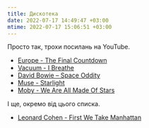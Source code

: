 ```yaml
---
title: Дискотека
date: 2022-07-17 14:49:47 +03:00
mtime: 2022-07-17 15:06:51 +03:00
---
```


Просто так, трохи посилань на YouTube.

 - [Europe - The Final Countdown](https://www.youtube.com/watch?v=9jK-NcRmVcw)
 - [Vacuum - I Breathe](https://www.youtube.com/watch?v=MUKqc3ZIafg)
 - [David Bowie – Space Oddity](https://www.youtube.com/watch?v=iYYRH4apXDo)
 - [Muse - Starlight](https://www.youtube.com/watch?v=Pgum6OT_VH8)
 - [Moby - We Are All Made Of Stars](https://www.youtube.com/watch?v=xAh6fk0KD1c)

І ще, окремо від цього списка.

 - [Leonard Cohen - First We Take Manhattan](https://www.youtube.com/watch?v=JTTC_fD598A)
